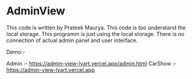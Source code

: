 # AdminView
This code is written by Prateek Maurya.
This code is too understand the local storage.
This programm is just using the local storage. There is no connection of actual admin panel and user interface.

Demo:-

Admin :- https://admin-view-lyart.vercel.app/admin.html 
CarShow :- https://admin-view-lyart.vercel.app

